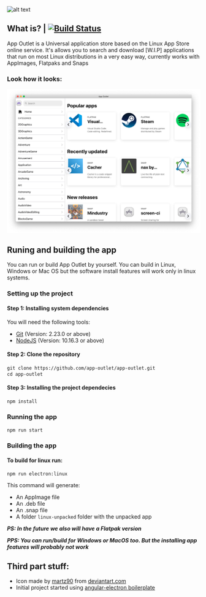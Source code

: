 ![alt text](src/assets/banner.png "Banner")
    
## What is?  | [![Build Status](https://travis-ci.org/app-outlet/app-outlet.svg?branch=master)](https://travis-ci.org/app-outlet/app-outlet)

App Outlet is a Universal application store based on the Linux App Store online service. It's allows you to search and download [W.I.P] applications that run on most Linux distributions in a very easy way, currently works with AppImages, Flatpaks and Snaps

### Look how it looks:

![alt text](./src/assets/screenshot.png "App Outlet Screenshot")

## Runing and building the app
You can run or build App Outlet by yourself. You can build in Linux, Windows or Mac OS but the software install features will work only in linux systems. 

### Setting up the project
#### Step 1: Installing system dependencies
You will need the following tools:
- [Git](https://git-scm.com/) (Version: 2.23.0 or above)
- [NodeJS](https://nodejs.org/) (Version: 10.16.3 or above)

#### Step 2: Clone the repository
```
git clone https://github.com/app-outlet/app-outlet.git
cd app-outlet
```

#### Step 3: Installing the project dependecies
```
npm install
```

### Running the app

```
npm run start
```

### Building the app
#### To build for linux run:
```
npm run electron:linux
```
This command will generate:
- An AppImage file 
- An .deb file
- An .snap file
- A folder `linux-unpacked` folder with the unpacked app

***PS: In the future we also will have a Flatpak version***

***PPS: You can run/build for Windows or MacOS too. But the installing app features will probably not work***

## Third part stuff:
- Icon made by [martz90](https://www.deviantart.com/martz90) from [deviantart.com](https://www.deviantart.com/martz90/art/Light-Icons-Pack-379943080)
- Initial project started using [angular-electron boilerplate](https://github.com/maximegris/angular-electron)

